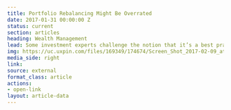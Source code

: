 ```yaml
---
title: Portfolio Rebalancing Might Be Overrated
date: 2017-01-31 00:00:00 Z
status: current
section: articles
heading: Wealth Management
lead: Some investment experts challenge the notion that it’s a best practice for reaching long-term financial goals
img: https://uc.uxpin.com/files/169349/174674/Screen_Shot_2017-02-09_at_5.56.23_PM.png
media_side: right
link: 
source: external
format_class: article
actions:
- open-link
layout: article-data
---
```


